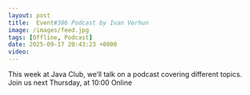 ```yaml
---
layout: post
title:  Event#386 Podcast by Ivan Verhun
image: /images/feed.jpg
tags: [Offline, Podcast]
date: 2025-09-17 20:43:23 +0000
video: 
---
```


This week at Java Club, we’ll talk on a podcast covering different topics.
Join us next Thursday, at 10:00 Online

